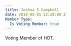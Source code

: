 ```yaml
---
title: Joshua S Campbell
date: 2018-05-01 22:28:00 Z
Member Type:
  Is Voting Member: true
---
```


Voting Member of HOT.